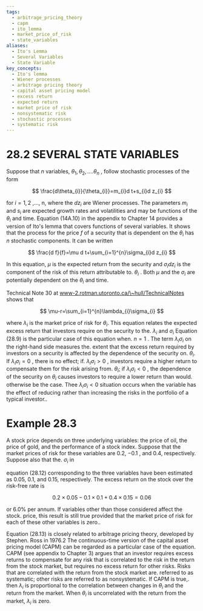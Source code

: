 ```yaml
---
tags:
  - arbitrage_pricing_theory
  - capm
  - ito_lemma
  - market_price_of_risk
  - state_variables
aliases:
  - Ito's Lemma
  - Several Variables
  - State Variable
key_concepts:
  - Ito's lemma
  - Wiener processes
  - arbitrage pricing theory
  - capital asset pricing model
  - excess return
  - expected return
  - market price of risk
  - nonsystematic risk
  - stochastic processes
  - systematic risk
---
```


# 28.2  SEVERAL STATE VARIABLES  

Suppose that $n$ variables, $\theta_{1},\theta_{2},\ldots.\theta_{n}$ , follow stochastic processes of the form  

$$
\frac{d\theta_{i}}{\theta_{i}}=m_{i}d t+s_{i}d z_{i}
$$  

for $i=1,2$ ,..., n, where the $d z_{i}$ are Wiener processes. The parameters $m_{i}$ and $s_{i}$ are expected growth rates and volatilities and may be functions of the $\theta_{i}$ and time. Equation (14A.10) in the appendix to Chapter 14 provides a version of Ito's lemma that covers functions of several variables. It shows that the process for the price $f$ of a security that is dependent on the $\theta_{i}$ has $n$ stochastic components. It can be written  

$$
\frac{d f}{f}=\mu d t+\sum_{i=1}^{n}\sigma_{i}d z_{i}
$$  

In this equation, $\mu$ is the expected return from the security and $\sigma_{i}d z_{i}$ is the component of the risk of this return attributable to. $\theta_{i}$ . Both $\mu$ and the $\sigma_{i}$ are potentially dependent on the $\theta_{i}$ and time.  

Technical Note 30 at www-2.rotman.utoronto.ca/\~hull/TechnicalNotes shows that  

$$
\mu-r=\sum_{i=1}^{n}\lambda_{i}\sigma_{i}
$$  

where $\lambda_{i}$ is the market price of risk for $\theta_{i}.$ This equation relates the expected excess return that investors require on the security to the. $\lambda_{i}$ and $\sigma_{i}$ Equation (28.9) is the particular case of this equation when. $n=1$ . The term $\lambda_{i}\sigma_{i}$ on the right-hand side measures the. extent that the excess return required by investors on a security is affected by the dependence of the security on. $\theta_{i}.$ If $\lambda_{i}\sigma_{i}=0$ , there is no effect; if. $\lambda_{i}\sigma_{i}>0$ , investors require a higher return to compensate them for the risk arising from. $\theta_{i};$ if $\lambda_{i}\sigma_{i}<0$ , the dependence of the security on $\theta_{i}$ causes investors to require a lower return than would. otherwise be the case. Thee $\lambda_{i}\sigma_{i}<0$ situation occurs when the variable has the effect of reducing rather than increasing the risks in the portfolio of a typical investor..  

# Example 28.3  

A stock price depends on three underlying variables: the price of oil, the price of gold, and the performance of a stock index. Suppose that the market prices of risk for these variables are 0.2, $-0.1$ , and 0.4, respectively. Suppose also that the. $\sigma_{i}$ in  

equation (28.12) corresponding to the three variables have been estimated as 0.05, 0.1, and 0.15, respectively. The excess return on the stock over the risk-free rate is  

$$
0.2\times0.05-0.1\times0.1+0.4\times0.15=0.06
$$  

or $6.0\%$ per annum. If variables other than those considered affect the stock. price, this result is still true provided that the market price of risk for each of these other variables is zero..  

Equation (28.13) is closely related to arbitrage pricing theory, developed by Stephen. Ross in 1976.2 The continuous-time version of the capital asset pricing model (CAPM) can be regarded as a particular case of the equation. CAPM (see appendix to Chapter 3) argues that an investor requires excess returns to compensate for any risk that is correlated to the risk in the return from the stock market, but requires no excess return for other risks. Risks that are correlated with the return from the stock market are. referred to as systematic; other risks are referred to as nonsystematic. If CAPM is true,. then $\lambda_{i}$ is proportional to the correlation between changes in $\theta_{i}$ and the return from the market. When $\theta_{i}$ is uncorrelated with the return from the market, $\lambda_{i}$ is zero.  

